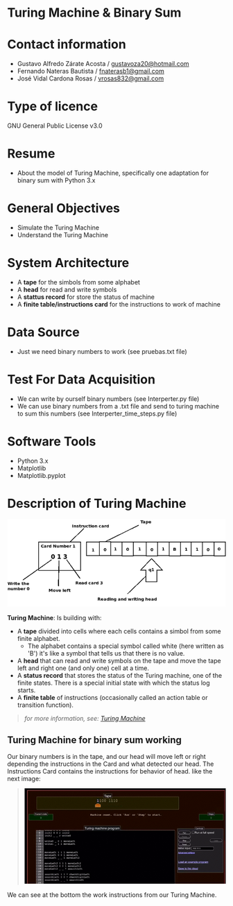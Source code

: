 # Turing Machine & Binary Sum

# Contact information
- Gustavo Alfredo Zárate Acosta / gustavoza20@hotmail.com
- Fernando Nateras Bautista / fnaterasb1@gmail.com
- José Vidal Cardona Rosas / vrosas832@gmail.com

# Type of licence
GNU General Public License v3.0

# Resume 
* About the model of Turing Machine, specifically one adaptation for binary sum with Python 3.x

# General Objectives 
* Simulate the Turing Machine
* Understand the Turing Machine

# System Architecture
* A **tape** for the simbols from some alphabet
* A **head** for read and write symbols
* A **stattus record** for store the status of machine
* A **finite table/instructions card** for the instructions to work of machine

# Data Source
* Just we need binary numbers to work (see pruebas.txt file) 

# Test For Data Acquisition
* We can write by ourself binary numbers (see Interperter.py file)
* We can use binary numbers from a .txt file and send to turing machine to sum this numbers (see Interperter_time_steps.py file)

# Software Tools
* Python 3.x
* Matplotlib
* Matplotlib.pyplot

# Description of Turing Machine
![TuringMachine](imagenes/TuringMachine.png)

 **Turing Machine**: Is building with:
  * A **tape** divided into cells where each cells contains a simbol from some finite alphabet. 
      - The alphabet contains a special symbol called white (here written as 'B') it's like a symbol that tells us that there is no value.
  * A **head** that can read and write symbols on the tape and move the tape left and right one (and only one) cell at a time.
  * A **status record** that stores the status of the Turing machine, one of the finite states. There is a special initial state with which the status log starts.
  * A **finite table** of instructions (occasionally called an action table or transition function).
  
> *for more information, see: [Turing Machine](https://es.wikipedia.org/wiki/M%C3%A1quina_de_Turing)*

## Turing Machine for binary sum working
Our binary numbers is in the tape, and our head will move left or right
depending the instructions in the Card and what detected our head. The Instructions Card contains the 
instructions for behavior of head.
like the next image: 
> ![TuringMachineWorking](imagenes/sumBinary.gif)

We can see at the bottom the work instructions from our Turing Machine.
